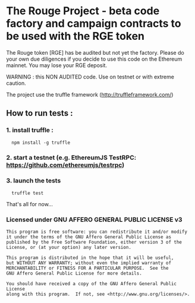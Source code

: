 # The Rouge Project - beta code factory and campaign contracts to be used with the RGE token

The Rouge token [RGE] has be audited but not yet the factory. Please do your own due diligences if you
decide to use this code on the Ethereum mainnet. You may lose your RGE deposit.

WARNING : this NON AUDITED code. Use on testnet or with extreme caution.

The project use the truffle framework (http://truffleframework.com/)

## How to run tests :

### 1. install truffle :

```
  npm install -g truffle
```
### 2. start a testnet (e.g. EthereumJS TestRPC: https://github.com/ethereumjs/testrpc)

### 3. launch the tests

```
  truffle test
```

That's all for now...

### Licensed under GNU AFFERO GENERAL PUBLIC LICENSE v3

    This program is free software: you can redistribute it and/or modify
    it under the terms of the GNU Affero General Public License as
    published by the Free Software Foundation, either version 3 of the
    License, or (at your option) any later version.

    This program is distributed in the hope that it will be useful,
    but WITHOUT ANY WARRANTY; without even the implied warranty of
    MERCHANTABILITY or FITNESS FOR A PARTICULAR PURPOSE.  See the
    GNU Affero General Public License for more details.

    You should have received a copy of the GNU Affero General Public License
    along with this program.  If not, see <http://www.gnu.org/licenses/>.
